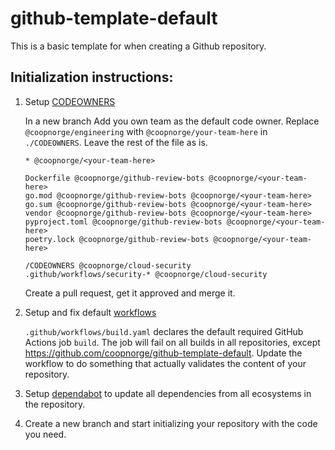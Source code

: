 # github-template-default

This is a basic template for when creating a Github repository.

## Initialization instructions:

1. Setup [CODEOWNERS](https://docs.github.com/en/repositories/managing-your-repositorys-settings-and-features/customizing-your-repository/about-code-owners)

    In a new branch Add you own team as the default code owner. Replace 
    `@coopnorge/engineering` with `@coopnorge/your-team-here` in
    `./CODEOWNERS`. Leave the rest of the file as is.

    ```CODEOWNERS
    * @coopnorge/<your-team-here>
    
    Dockerfile @coopnorge/github-review-bots @coopnorge/<your-team-here>
    go.mod @coopnorge/github-review-bots @coopnorge/<your-team-here>
    go.sum @coopnorge/github-review-bots @coopnorge/<your-team-here>
    vendor @coopnorge/github-review-bots @coopnorge/<your-team-here>
    pyproject.toml @coopnorge/github-review-bots @coopnorge/<your-team-here>
    poetry.lock @coopnorge/github-review-bots @coopnorge/<your-team-here>
    
    /CODEOWNERS @coopnorge/cloud-security
    .github/workflows/security-* @coopnorge/cloud-security
    ```

    Create a pull request, get it approved and merge it.

2. Setup and fix default [workflows](https://docs.github.com/en/actions/using-workflows)

    `.github/workflows/build.yaml` declares the default required GitHub Actions
    job `build`. The job will fail on all builds in all repositories, except
    <https://github.com/coopnorge/github-template-default>. Update the workflow
    to do something that actually validates the content of your repository.

3. Setup
    [dependabot](https://playbook.internal.coop/platforms/cloud_platform/dev_build_deploy/github/guide_github_dependabot.html)
    to update all dependencies from all ecosystems in the repository.

4. Create a new branch and start initializing your repository with the code you
   need.
